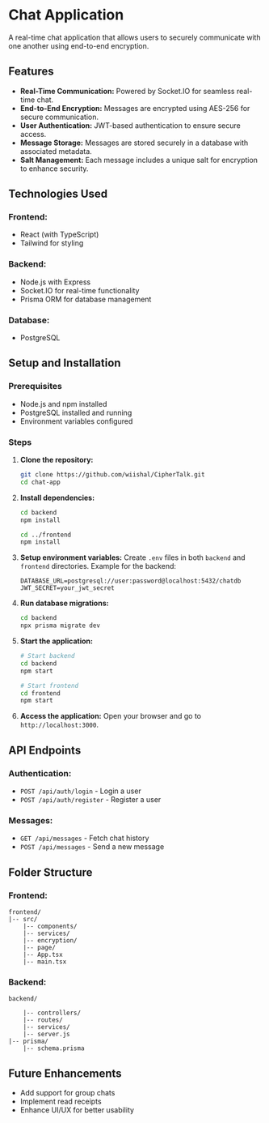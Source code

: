 # Chat Application

A real-time chat application that allows users to securely communicate with one another using end-to-end encryption.

## Features

- **Real-Time Communication:** Powered by Socket.IO for seamless real-time chat.
- **End-to-End Encryption:** Messages are encrypted using AES-256 for secure communication.
- **User Authentication:** JWT-based authentication to ensure secure access.
- **Message Storage:** Messages are stored securely in a database with associated metadata.
- **Salt Management:** Each message includes a unique salt for encryption to enhance security.

## Technologies Used

### Frontend:
- React (with TypeScript)
- Tailwind for styling

### Backend:
- Node.js with Express
- Socket.IO for real-time functionality
- Prisma ORM for database management

### Database:
- PostgreSQL

## Setup and Installation

### Prerequisites
- Node.js and npm installed
- PostgreSQL installed and running
- Environment variables configured

### Steps

1. **Clone the repository:**
   ```bash
   git clone https://github.com/wiishal/CipherTalk.git
   cd chat-app
   ```

2. **Install dependencies:**
   ```bash
   cd backend
   npm install

   cd ../frontend
   npm install
   ```

3. **Setup environment variables:**
   Create `.env` files in both `backend` and `frontend` directories. Example for the backend:
   ```env
   DATABASE_URL=postgresql://user:password@localhost:5432/chatdb
   JWT_SECRET=your_jwt_secret
   ```

4. **Run database migrations:**
   ```bash
   cd backend
   npx prisma migrate dev
   ```

5. **Start the application:**
   ```bash
   # Start backend
   cd backend
   npm start

   # Start frontend
   cd frontend
   npm start
   ```

6. **Access the application:**
   Open your browser and go to `http://localhost:3000`.

## API Endpoints

### Authentication:
- `POST /api/auth/login` - Login a user
- `POST /api/auth/register` - Register a user

### Messages:
- `GET /api/messages` - Fetch chat history
- `POST /api/messages` - Send a new message

## Folder Structure

### Frontend:
```
frontend/
|-- src/
    |-- components/
    |-- services/
    |-- encryption/
    |-- page/
    |-- App.tsx
    |-- main.tsx
```

### Backend:
```
backend/

    |-- controllers/
    |-- routes/
    |-- services/
    |-- server.js
|-- prisma/
    |-- schema.prisma
```

## Future Enhancements
- Add support for group chats
- Implement read receipts
- Enhance UI/UX for better usability


